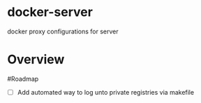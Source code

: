 # docker-server
docker proxy configurations for server

# Overview

#Roadmap
- [ ] Add automated way to log unto private registries via makefile